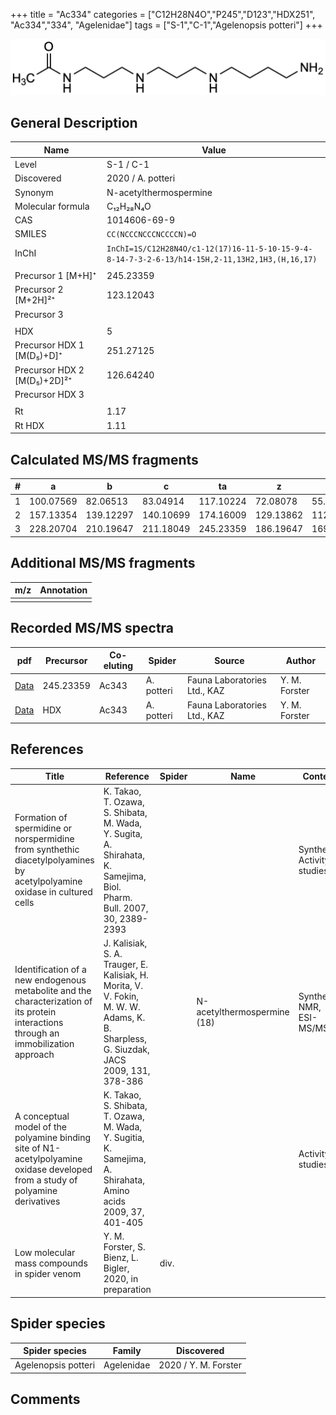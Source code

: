 +++
title = "Ac334"
categories = ["C12H28N4O","P245","D123","HDX251",
"Ac334","334",
"Agelenidae"]
tags = ["S-1","C-1","Agelenopsis potteri"]
+++

![](/img/Ac334.png)

## General Description

| Name                        | Value                  |
|-----------------------------|------------------------|
| Level                       | S-1 / C-1                     |
| Discovered                  | 2020 / A. potteri      |
| Synonym                     | N-acetylthermospermine |
| Molecular formula           | C₁₂H₂₈N₄O              |
| CAS                         | 1014606-69-9           |
| SMILES | `CC(NCCCNCCCNCCCCN)=O`  |
| InChI  | `InChI=1S/C12H28N4O/c1-12(17)16-11-5-10-15-9-4-8-14-7-3-2-6-13/h14-15H,2-11,13H2,1H3,(H,16,17)`  |
|                             |                        |
| Precursor 1 [M+H]⁺          | 245.23359              |
| Precursor 2 [M+2H]²⁺        | 123.12043              |
| Precursor 3                 |                        |
|                             |                        |
| HDX                         | 5                      |
| Precursor HDX 1 [M(D₅)+D]⁺   | 251.27125              |
| Precursor HDX 2 [M(D₅)+2D]²⁺ | 126.64240              |
| Precursor HDX 3             |                        |
|                             |                        |
| Rt                          | 1.17                       |
| Rt HDX                      | 1.11                       |

## Calculated MS/MS fragments

| # | a         | b         | c         | ta        | z         | y         | tz        |
|---|-----------|-----------|-----------|-----------|-----------|-----------|-----------|
| 1 | 100.07569 | 82.06513 | 83.04914 | 117.10224 | 72.08078 | 55.05423 | 89.10732 |
| 2 | 157.13354 | 139.12297 | 140.10699 | 174.16009 | 129.13862 | 112.11208 | 146.16517 |
| 3 | 228.20704 | 210.19647 | 211.18049 | 245.23359 | 186.19647 | 169.16993 | 203.22302 |

## Additional MS/MS fragments

| m/z | Annotation |
|-----|------------|
|     |            |

## Recorded MS/MS spectra

| pdf | Precursor | Co-eluting | Spider | Source | Author |
|-----|-----------|------------|--------|--------|--------|
| [Data](/pdf/A-potteri/245_Ac334_Ac343_Ap.pdf) | 245.23359 | Ac343          | A. potteri | Fauna Laboratories Ltd., KAZ | Y. M. Forster |
| [Data](/pdf/A-potteri/245_Ac334_Ac343_Ap_HDX.pdf) | HDX | Ac343          | A. potteri | Fauna Laboratories Ltd., KAZ | Y. M. Forster |

## References

| Title                                                                                                                                 | Reference                                                                                                                             | Spider | Name                        | Content                     | Link                                                                |
|---------------------------------------------------------------------------------------------------------------------------------------|---------------------------------------------------------------------------------------------------------------------------------------|--------|-----------------------------|-----------------------------|---------------------------------------------------------------------|
| Formation of spermidine or norspermidine from synthethic diacetylpolyamines by acetylpolyamine oxidase in cultured cells              | K. Takao, T. Ozawa, S. Shibata, M. Wada, Y. Sugita, A. Shirahata, K. Samejima, Biol. Pharm. Bull. 2007, 30, 2389-2393                 |        |                             | Synthesis, Activity-studies | [Link](https://doi.org/10.1248/bpb.30.2389)                         |
| Identification of a new endogenous metabolite and the characterization of its protein interactions through an immobilization approach | J. Kalisiak, S. A. Trauger, E. Kalisiak, H. Morita, V. V. Fokin, M. W. W. Adams, K. B. Sharpless, G. Siuzdak, JACS 2009, 131, 378-386 |        | N-acetylthermospermine (18) | Synthesis, NMR, ESI-MS/MS   | [Link](https://pubs.acs.org/doi/abs/10.1021/ja808172n)              |
| A conceptual model of the polyamine binding site of N1-acetylpolyamine oxidase developed from a study of polyamine derivatives        | K. Takao, S. Shibata, T. Ozawa, M. Wada, Y. Sugitia, K. Samejima, A. Shirahata, Amino acids 2009, 37, 401-405                         |        |                             | Activity-studies            | [Link](https://link.springer.com/article/10.1007/s00726-008-0168-9) |
| Low molecular mass compounds in spider venom      | Y. M. Forster, S. Bienz, L. Bigler, 2020, in preparation          | div.       |   |   | [Link](unknown) |

## Spider species

| Spider species      | Family     | Discovered           |
|---------------------|------------|----------------------|
| Agelenopsis potteri | Agelenidae | 2020 / Y. M. Forster |

## Comments
